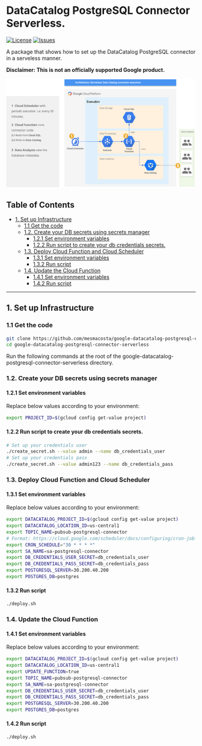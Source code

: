 # DataCatalog PostgreSQL Connector Serverless.

[![License][1]][1] [![Issues][2]][3]

A package that shows how to set up the DataCatalog PostgreSQL connector in a serveless manner.

**Disclaimer: This is not an officially supported Google product.**

<!--
  ⚠️ DO NOT UPDATE THE TABLE OF CONTENTS MANUALLY ️️⚠️
  run `npx markdown-toc -i README.md`.

  Please stick to 80-character line wraps as much as you can.
-->

![N|Solid](./docs/architecture_01.png "architecture")

## Table of Contents

<!-- toc -->

- [1. Set up Infrastructure](#1-set-up-infrastructure)
  * [1.1 Get the code](#11-get-the-code)
  * [1.2. Create your DB secrets using secrets manager](#12-create-your-db-secrets-using-secrets-manager)
    + [1.2.1 Set environment variables](#121-set-environment-variables)
    + [1.2.2 Run script to create your db credentials secrets.](#122-run-script-to-create-your-db-credentials-secrets)
  * [1.3. Deploy Cloud Function and Cloud Scheduler](#13-deploy-cloud-function-and-cloud-scheduler)
    + [1.3.1 Set environment variables](#131-set-environment-variables)
    + [1.3.2 Run script](#132-run-script)
  * [1.4. Update the Cloud Function](#14-update-the-cloud-function)
    + [1.4.1 Set environment variables](#141-set-environment-variables)
    + [1.4.2 Run script](#142-run-script)

<!-- tocstop -->

-----

## 1. Set up Infrastructure

### 1.1 Get the code

````bash
git clone https://github.com/mesmacosta/google-datacatalog-postgresql-connector-serverless/
cd google-datacatalog-postgresql-connector-serverless
````
Run the following commands at the root of the google-datacatalog-postgresql-connector-serverless directory.

### 1.2. Create your DB secrets using secrets manager

#### 1.2.1 Set environment variables

Replace below values according to your environment:

```bash
export PROJECT_ID=$(gcloud config get-value project)
```

#### 1.2.2 Run script to create your db credentials secrets.
```bash
# Set up your credentials user
./create_secret.sh --value admin --name db_credentials_user
# Set up your credentials pass
./create_secret.sh --value admin123 --name db_credentials_pass
```

### 1.3. Deploy Cloud Function and Cloud Scheduler

#### 1.3.1 Set environment variables

Replace below values according to your environment:

```bash
export DATACATALOG_PROJECT_ID=$(gcloud config get-value project)
export DATACATALOG_LOCATION_ID=us-central1
export TOPIC_NAME=pubsub-postgresql-connector
# Format: https://cloud.google.com/scheduler/docs/configuring/cron-job-schedules
export CRON_SCHEDULE="30 * * * *"
export SA_NAME=sa-postgresql-connector
export DB_CREDENTIALS_USER_SECRET=db_credentials_user
export DB_CREDENTIALS_PASS_SECRET=db_credentials_pass
export POSTGRESQL_SERVER=30.200.40.200
export POSTGRES_DB=postgres
```

#### 1.3.2 Run script
```bash
./deploy.sh
```

### 1.4. Update the Cloud Function

#### 1.4.1 Set environment variables

Replace below values according to your environment:

```bash
export DATACATALOG_PROJECT_ID=$(gcloud config get-value project)
export DATACATALOG_LOCATION_ID=us-central1
export UPDATE_FUNCTION=true
export TOPIC_NAME=pubsub-postgresql-connector
export SA_NAME=sa-postgresql-connector
export DB_CREDENTIALS_USER_SECRET=db_credentials_user
export DB_CREDENTIALS_PASS_SECRET=db_credentials_pass
export POSTGRESQL_SERVER=30.200.40.200
export POSTGRES_DB=postgres
```

#### 1.4.2 Run script
```bash
./deploy.sh
```


[1]: https://img.shields.io/github/license/mesmacosta/google-datacatalog-postgresql-connector-serverless.svg
[2]: https://img.shields.io/github/issues/mesmacosta/google-datacatalog-postgresql-connector-serverless.svg
[3]: https://github.com/mesmacosta/google-datacatalog-postgresql-connector-serverless/issues
